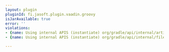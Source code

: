 ```yaml
---
layout: plugin
pluginId: fi.jasoft.plugin.vaadin.groovy
isJarAvailable: true
error: ''
violations:
- {name: Using internal APIS (instantiate) org/gradle/api/internal/artifacts/configurations/DefaultConfiguration}
- {name: Using internal APIS (instantiate) org/gradle/api/internal/file/CompositeFileCollection}

---
```

